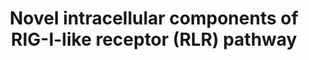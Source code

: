 ---
annotations:
- id: PW:0000003
  parent: signaling pathway
  type: Pathway Ontology
  value: signaling pathway
- id: DOID:934
  parent: disease by infectious agent
  type: Disease Ontology
  value: viral infectious disease
- id: PW:0000819
  parent: signaling pathway
  type: Pathway Ontology
  value: signaling pathway in the innate immune response
authors:
- AlexanderPico
- Yt
- Khanspers
description: Viral pathogen RNA are recognized by host helicases called RIG-I-like
  receptors (RLRs) that include DDX58 (RIG-I), DHX58 (LGP2), IFIH1 (MDA5), SNW1, and
  DDX17. These RLR proteins then go on to initiate signaling pathways, triggering
  the innate antiviral response via production of type I interferons and inflammatory
  cytokines. RLR pathway genes are characterized by rapid evolution, viral protein
  interactions, limited sets of protein domains, specific TF regulation, and densely
  connected interaction networks. The study by van der Lee et al. (2015) identfied
  novel components, DDX17 and SNW1, for the RIG-I pathway.    Proteins on this pathway
  have targeted assays available via the [https://assays.cancer.gov/available_assays?wp_id=WP3865
  CPTAC Assay Portal]
last-edited: 2019-09-05
ndex: fa3d0ff2-8b67-11eb-9e72-0ac135e8bacf
organisms:
- Homo sapiens
redirect_from:
- /index.php/Pathway:WP3865
- /instance/WP3865
revision: null
schema-jsonld:
- '@context': https://schema.org/
  '@id': https://wikipathways.github.io/pathways/WP3865.html
  '@type': Dataset
  creator:
    '@type': Organization
    name: WikiPathways
  description: Viral pathogen RNA are recognized by host helicases called RIG-I-like
    receptors (RLRs) that include DDX58 (RIG-I), DHX58 (LGP2), IFIH1 (MDA5), SNW1,
    and DDX17. These RLR proteins then go on to initiate signaling pathways, triggering
    the innate antiviral response via production of type I interferons and inflammatory
    cytokines. RLR pathway genes are characterized by rapid evolution, viral protein
    interactions, limited sets of protein domains, specific TF regulation, and densely
    connected interaction networks. The study by van der Lee et al. (2015) identfied
    novel components, DDX17 and SNW1, for the RIG-I pathway.    Proteins on this pathway
    have targeted assays available via the [https://assays.cancer.gov/available_assays?wp_id=WP3865
    CPTAC Assay Portal]
  keywords:
  - 5'ppp-RNA
  - ATG12
  - ATG5
  - AZI2
  - Apoptosis
  - CASP10
  - CASP8
  - CHUK
  - CXCL10
  - CXCL12
  - CXCL8
  - CYLD
  - DAK
  - DDX17
  - DDX3X
  - DDX3Y
  - DDX58
  - DHX58
  - FADD
  - IFIH1
  - IFNA1
  - IFNB1
  - IFNE
  - IFNG
  - IFNK
  - IKBKB
  - IKBKE
  - IKBKG
  - IRF3
  - IRF7
  - ISG15
  - MAP3K1
  - MAP3K7
  - MAPK signaling
  - MAPK10
  - MAPK11
  - MAPK12
  - MAPK13
  - MAPK14
  - MAPK8
  - MAPK9
  - MAVS
  - NFKB1
  - NFKBIA
  - NFKBIB
  - NLRX1
  - OTUD5
  - PIN1
  - RELA
  - RIPK1
  - RNF125
  - SIKE1
  - SNW1
  - TANK
  - TBK1
  - TBKBP1
  - TMEM173
  - TNFA
  - TRADD
  - TRAF2
  - TRAF3
  - TRAF6
  - TRIM25
  - Ub-mediated proteolysis
  - long dsRNA
  - short dsRNA
  - viral RNA
  license: CC0
  name: Novel intracellular components of RIG-I-like receptor (RLR) pathway
seo: CreativeWork
title: Novel intracellular components of RIG-I-like receptor (RLR) pathway
wpid: WP3865
---